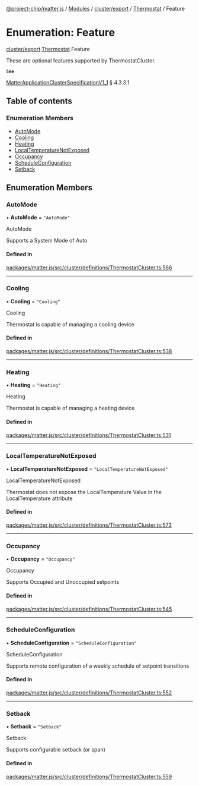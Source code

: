 [@project-chip/matter.js](../README.md) / [Modules](../modules.md) / [cluster/export](../modules/cluster_export.md) / [Thermostat](../modules/cluster_export.Thermostat.md) / Feature

# Enumeration: Feature

[cluster/export](../modules/cluster_export.md).[Thermostat](../modules/cluster_export.Thermostat.md).Feature

These are optional features supported by ThermostatCluster.

**`See`**

[MatterApplicationClusterSpecificationV1_1](../interfaces/spec_export.MatterApplicationClusterSpecificationV1_1.md) § 4.3.3.1

## Table of contents

### Enumeration Members

- [AutoMode](cluster_export.Thermostat.Feature.md#automode)
- [Cooling](cluster_export.Thermostat.Feature.md#cooling)
- [Heating](cluster_export.Thermostat.Feature.md#heating)
- [LocalTemperatureNotExposed](cluster_export.Thermostat.Feature.md#localtemperaturenotexposed)
- [Occupancy](cluster_export.Thermostat.Feature.md#occupancy)
- [ScheduleConfiguration](cluster_export.Thermostat.Feature.md#scheduleconfiguration)
- [Setback](cluster_export.Thermostat.Feature.md#setback)

## Enumeration Members

### AutoMode

• **AutoMode** = ``"AutoMode"``

AutoMode

Supports a System Mode of Auto

#### Defined in

[packages/matter.js/src/cluster/definitions/ThermostatCluster.ts:566](https://github.com/project-chip/matter.js/blob/c15b1068/packages/matter.js/src/cluster/definitions/ThermostatCluster.ts#L566)

___

### Cooling

• **Cooling** = ``"Cooling"``

Cooling

Thermostat is capable of managing a cooling device

#### Defined in

[packages/matter.js/src/cluster/definitions/ThermostatCluster.ts:538](https://github.com/project-chip/matter.js/blob/c15b1068/packages/matter.js/src/cluster/definitions/ThermostatCluster.ts#L538)

___

### Heating

• **Heating** = ``"Heating"``

Heating

Thermostat is capable of managing a heating device

#### Defined in

[packages/matter.js/src/cluster/definitions/ThermostatCluster.ts:531](https://github.com/project-chip/matter.js/blob/c15b1068/packages/matter.js/src/cluster/definitions/ThermostatCluster.ts#L531)

___

### LocalTemperatureNotExposed

• **LocalTemperatureNotExposed** = ``"LocalTemperatureNotExposed"``

LocalTemperatureNotExposed

Thermostat does not expose the LocalTemperature Value in the LocalTemperature attribute

#### Defined in

[packages/matter.js/src/cluster/definitions/ThermostatCluster.ts:573](https://github.com/project-chip/matter.js/blob/c15b1068/packages/matter.js/src/cluster/definitions/ThermostatCluster.ts#L573)

___

### Occupancy

• **Occupancy** = ``"Occupancy"``

Occupancy

Supports Occupied and Unoccupied setpoints

#### Defined in

[packages/matter.js/src/cluster/definitions/ThermostatCluster.ts:545](https://github.com/project-chip/matter.js/blob/c15b1068/packages/matter.js/src/cluster/definitions/ThermostatCluster.ts#L545)

___

### ScheduleConfiguration

• **ScheduleConfiguration** = ``"ScheduleConfiguration"``

ScheduleConfiguration

Supports remote configuration of a weekly schedule of setpoint transitions

#### Defined in

[packages/matter.js/src/cluster/definitions/ThermostatCluster.ts:552](https://github.com/project-chip/matter.js/blob/c15b1068/packages/matter.js/src/cluster/definitions/ThermostatCluster.ts#L552)

___

### Setback

• **Setback** = ``"Setback"``

Setback

Supports configurable setback (or span)

#### Defined in

[packages/matter.js/src/cluster/definitions/ThermostatCluster.ts:559](https://github.com/project-chip/matter.js/blob/c15b1068/packages/matter.js/src/cluster/definitions/ThermostatCluster.ts#L559)
